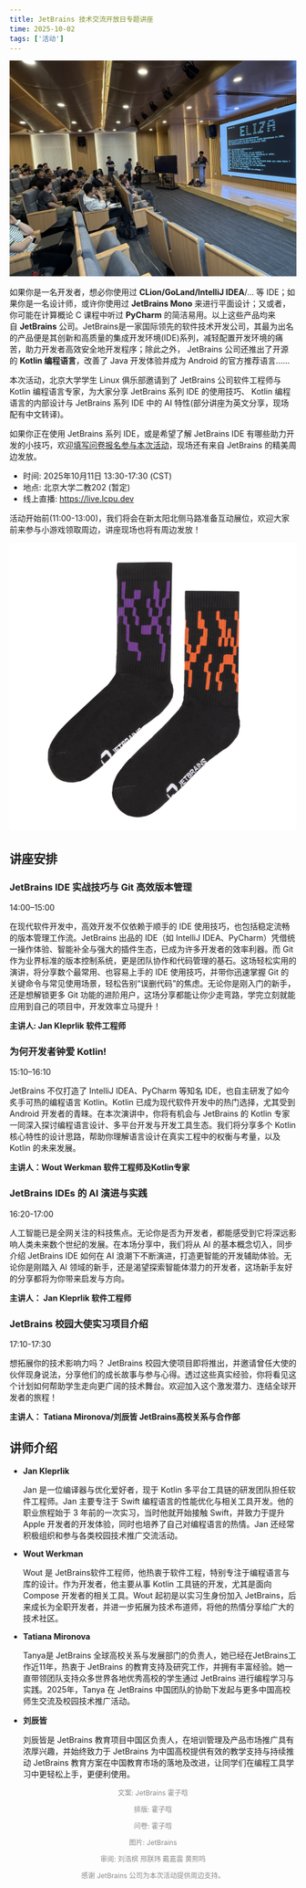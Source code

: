 ```yaml
---
title: JetBrains 技术交流开放日专题讲座
time: 2025-10-02
tags: ['活动']
---
```


![往期活动照片](./1.jpg)

如果你是一名开发者，想必你使用过 **CLion/GoLand/IntelliJ IDEA**/… 等 IDE；如果你是一名设计师，或许你使用过 **JetBrains Mono** 来进行平面设计；又或者，你可能在计算概论 C 课程中听过 **PyCharm** 的简洁易用。以上这些产品均来自 **JetBrains** 公司。JetBrains是一家国际领先的软件技术开发公司，其最为出名的产品便是其创新和高质量的集成开发环境(IDE)系列，减轻配置开发环境的痛苦，助力开发者高效安全地开发程序；除此之外， JetBrains 公司还推出了开源的 **Kotlin 编程语言**，改善了 Java 开发体验并成为 Android 的官方推荐语言……

本次活动，北京大学学生 Linux 俱乐部邀请到了 JetBrains 公司软件工程师与 Kotlin 编程语言专家，为大家分享 JetBrains 系列 IDE 的使用技巧、 Kotlin 编程语言的内部设计与 JetBrains 系列 IDE 中的 AI 特性(部分讲座为英文分享，现场配有中文转译)。

如果你正在使用 JetBrains 系列 IDE，或是希望了解 JetBrains IDE 有哪些助力开发的小技巧，欢迎[填写问卷报名参与本次活动](https://f.kdocs.cn/g/1FamYIOR?channel=vampa1)，现场还有来自 JetBrains 的精美周边发放。

- 时间: 2025年10月11日 13:30-17:30 (CST)
- 地点: 北京大学二教202 (暂定)
- 线上直播: https://live.lcpu.dev

活动开始前(11:00-13:00)，我们将会在新太阳北侧马路准备互动展位，欢迎大家前来参与小游戏领取周边，讲座现场也将有周边发放！

![周边](./1.png)

## 讲座安排

### JetBrains IDE 实战技巧与 Git 高效版本管理

14:00–15:00

在现代软件开发中，高效开发不仅依赖于顺手的 IDE 使用技巧，也包括稳定流畅的版本管理工作流。JetBrains 出品的 IDE（如 IntelliJ IDEA、PyCharm）凭借统一操作体验、智能补全与强大的插件生态，已成为许多开发者的效率利器。而 Git 作为业界标准的版本控制系统，更是团队协作和代码管理的基石。这场轻松实用的演讲，将分享数个最常用、也容易上手的 IDE 使用技巧，并带你迅速掌握 Git 的关键命令与常见使用场景，轻松告别“误删代码”的焦虑。无论你是刚入门的新手，还是想解锁更多 Git 功能的进阶用户，这场分享都能让你少走弯路，学完立刻就能应用到自己的项目中，开发效率立马提升！

**主讲人: Jan Kleprlik 软件工程师**

### 为何开发者钟爱 Kotlin!

15:10–16:10

JetBrains 不仅打造了 IntelliJ IDEA、PyCharm 等知名 IDE，也自主研发了如今炙手可热的编程语言 Kotlin。Kotlin 已成为现代软件开发中的热门选择，尤其受到 Android 开发者的青睐。在本次演讲中，你将有机会与 JetBrains 的 Kotlin 专家一同深入探讨编程语言设计、多平台开发与开发工具生态。我们将分享多个 Kotlin 核心特性的设计思路，帮助你理解语言设计在真实工程中的权衡与考量，以及 Kotlin 的未来发展。

**主讲人：Wout Werkman 软件工程师及Kotlin专家**

### JetBrains IDEs 的 AI 演进与实践

16:20-17:00

人工智能已是全网关注的科技焦点。无论你是否为开发者，都能感受到它将深远影响人类未来数个世纪的发展。在本场分享中，我们将从 AI 的基本概念切入，同步介绍 JetBrains IDE 如何在 AI 浪潮下不断演进，打造更智能的开发辅助体验。无论你是刚踏入 AI 领域的新手，还是渴望探索智能体潜力的开发者，这场新手友好的分享都将为你带来启发与方向。

**主讲人： Jan Kleprlik 软件工程师**

### JetBrains 校园大使实习项目介绍

17:10-17:30

想拓展你的技术影响力吗？ JetBrains 校园大使项目即将推出，并邀请曾任大使的伙伴现身说法，分享他们的成长故事与参与心得。透过这些真实经验，你将看见这个计划如何帮助学生走向更广阔的技术舞台。欢迎加入这个激发潜力、连结全球开发者的旅程！

**主讲人： Tatiana Mironova/刘辰皆 JetBrains高校关系与合作部**

## 讲师介绍

- **Jan Kleprlik**

  Jan 是一位编译器与优化爱好者，现于 Kotlin 多平台工具链的研发团队担任软件工程师。Jan 主要专注于 Swift 编程语言的性能优化与相关工具开发。他的职业旅程始于 3 年前的一次实习，当时他就开始接触 Swift，并致力于提升 Apple 开发者的开发体验，同时也培养了自己对编程语言的热情。Jan 还经常积极组织和参与各类校园技术推广交流活动。

- **Wout Werkman**

  Wout 是 JetBrains软件工程师，他热衷于软件工程，特别专注于编程语言与库的设计。作为开发者，他主要从事 Kotlin 工具链的开发，尤其是面向 Compose 开发者的相关工具。Wout 起初是以实习生身份加入 JetBrains，后来成长为全职开发者，并进一步拓展为技术布道师，将他的热情分享给广大的技术社区。

- **Tatiana Mironova**

  Tanya是 JetBrains 全球高校关系与发展部门的负责人，她已经在JetBrains工作近11年，热衷于 JetBrains 的教育支持及研究工作，并拥有丰富经验。她一直带领团队支持众多世界各地优秀高校的学生通过 JetBrains 进行编程学习与实践。2025年，Tanya 在 JetBrains 中国团队的协助下发起与更多中国高校师生交流及校园技术推广活动。

- **刘辰皆**

  刘辰皆是 JetBrains 教育项目中国区负责人，在培训管理及产品市场推广具有浓厚兴趣，并始终致力于 JetBrains 为中国高校提供有效的教学支持与持续推动 JetBrains 教育方案在中国教育市场的落地及改进，让同学们在编程工具学习中更轻松上手，更便利使用。

<p style="text-align: center;font-size: 12px;color: rgb(136, 136, 136);">文案: JetBrains 霍子晗</p>
<p style="text-align: center;font-size: 12px;color: rgb(136, 136, 136);">排版: 霍子晗</p>
<p style="text-align: center;font-size: 12px;color: rgb(136, 136, 136);">问卷: 霍子晗</p>
<p style="text-align: center;font-size: 12px;color: rgb(136, 136, 136);">图片: JetBrains</p>
<p style="text-align: center;font-size: 12px;color: rgb(136, 136, 136);">审阅: 刘浩槟 邢朕玮 戴嘉震 黄熙鸣</p>
<p style="text-align: center;font-size: 12px;color: rgb(136, 136, 136);">感谢 JetBrains 公司为本次活动提供周边支持。</p>
